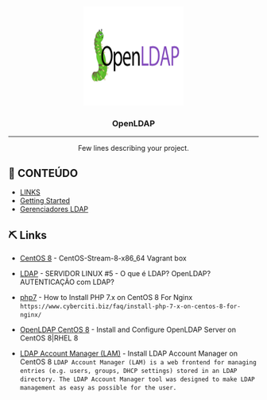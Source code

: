 <p align="center">
  <a href="" rel="noopener">
 <img width=200px height=200px src="./img/OpenLDAP_Logo.png" alt="Project logo"></a>
</p>

<h3 align="center">OpenLDAP</h3>

---

<p align="center"> Few lines describing your project.
    <br> 
</p>

## 📝 CONTEÚDO

- [LINKS](#links)
- [Getting Started](#getting_started)
- [Gerenciadores LDAP](./Gerenciadores-ldap/README.md)



## ⛏️ Links <a name = "links"></a>

- [CentOS 8](https://app.vagrantup.com/lourranio/boxes/CentOS-Stream-8-x86_64/versions/23.10.2022) - CentOS-Stream-8-x86_64 Vagrant box

- [LDAP](https://www.youtube.com/watch?v=l8BwMlPRMF8) - SERVIDOR LINUX #5 - O que é LDAP? OpenLDAP? AUTENTICAÇÃO com LDAP?

- [php7](https://www.cyberciti.biz/faq/install-php-7-x-on-centos-8-for-nginx/) - How to Install PHP 7.x on CentOS 8 For Nginx
```https://www.cyberciti.biz/faq/install-php-7-x-on-centos-8-for-nginx/```

- [OpenLDAP CentOS 8](https://computingforgeeks.com/install-configure-openldap-server-centos/) - Install and Configure OpenLDAP Server on CentOS 8|RHEL 8

- [LDAP Account Manager (LAM)](https://computingforgeeks.com/install-ldap-account-manager-on-centos//) - Install LDAP Account Manager on CentOS 8
```LDAP Account Manager (LAM) is a web frontend for managing entries (e.g. users, groups, DHCP settings) stored in an LDAP directory. The LDAP Account Manager tool was designed to make LDAP management as easy as possible for the user.```







